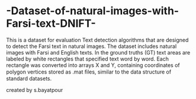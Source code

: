 # -Dataset-of-natural-images-with-Farsi-text-DNIFT-
 This is a dataset for evaluation Text detection algorithms that are designed to detect the Farsi text in natural images.
 The dataset includes natural images with Farsi and English texts. In the ground truths (GT) text areas are labeled by 
 white rectangles that specified text word by word.
 Each rectangle was converted into arrays X and Y, containing coordinates of polygon vertices stored as .mat ﬁles, 
 similar to the data structure of standard datasets. 
 
 
 created by s.bayatpour
